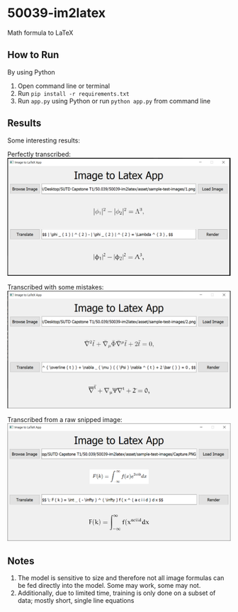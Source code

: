 # 50039-im2latex

Math formula to LaTeX

## How to Run

By using Python
1. Open command line or terminal
2. Run `pip install -r requirements.txt`
3. Run `app.py` using Python or run `python app.py` from command line

## Results

Some interesting results:

Perfectly transcribed:
![perfect](asset/result-1.PNG)

Transcribed with some mistakes:
![some-mistakes](asset/result-2.PNG)

Transcribed from a raw snipped image:
![from-raw-snippet](asset/result-4.PNG)

## Notes

1. The model is sensitive to size and therefore not all image formulas can be fed directly into the model. Some may work, some may not.
2. Additionally, due to limited time, training is only done on a subset of data; mostly short, single line equations
